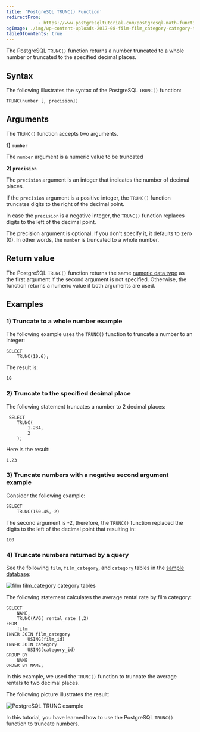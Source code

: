 ```yaml
---
title: 'PostgreSQL TRUNC() Function'
redirectFrom: 
            - https://www.postgresqltutorial.com/postgresql-math-functions/postgresql-trunc/
ogImage: ./img/wp-content-uploads-2017-08-film-film_category-category-tables.png
tableOfContents: true
---
```


The PostgreSQL `TRUNC()` function returns a number truncated to a whole number or truncated to the specified decimal places.



## Syntax



The following illustrates the syntax of the PostgreSQL `TRUNC()` function:



```
TRUNC(number [, precision])
```



## Arguments



The `TRUNC()` function accepts two arguments.



**1) `number`**



The `number` argument is a numeric value to be truncated



**2) `precision`**



The `precision` argument is an integer that indicates the number of decimal places.



If the `precision` argument is a positive integer, the `TRUNC()` function truncates digits to the right of the decimal point.



In case the `precision` is a negative integer, the `TRUNC()` function replaces digits to the left of the decimal point.



The precision argument is optional. If you don't specify it, it defaults to zero (0). In other words, the `number` is truncated to a whole number.



## Return value



The PostgreSQL `TRUNC()` function returns the same [numeric data type](https://www.postgresqltutorial.com/postgresql-tutorial/postgresql-numeric/) as the first argument if the second argument is not specified. Otherwise, the function returns a numeric value if both arguments are used.



## Examples



### 1) Truncate to a whole number example



The following example uses the `TRUNC()` function to truncate a number to an integer:



```
SELECT
    TRUNC(10.6);
```



The result is:



```
10
```



### 2) Truncate to the specified decimal place



The following statement truncates a number to 2 decimal places:



```
 SELECT
    TRUNC(
        1.234,
        2
    );
```



Here is the result:



```
1.23
```



### 3) Truncate numbers with a negative second argument example



Consider the following example:



```
SELECT
    TRUNC(150.45,-2)
```



The second argument is -2, therefore, the `TRUNC()` function replaced the digits to the left of the decimal point that resulting in:



```
100
```



### 4) Truncate numbers returned by a query



See the following `film`, `film_category`, and `category` tables in the [sample database](https://www.postgresqltutorial.com/postgresql-getting-started/postgresql-sample-database/):



![film film_category category tables](./img/wp-content-uploads-2017-08-film-film_category-category-tables.png)



The following statement calculates the average rental rate by film category:



```
SELECT
    NAME,
    TRUNC(AVG( rental_rate ),2)
FROM
    film
INNER JOIN film_category
        USING(film_id)
INNER JOIN category
        USING(category_id)
GROUP BY
    NAME
ORDER BY NAME;
```



In this example, we used the `TRUNC()` function to truncate the average rentals to two decimal places.



The following picture illustrates the result:



![PostgreSQL TRUNC example](./img/wp-content-uploads-2017-08-PostgreSQL-TRUNC-example.png)



In this tutorial, you have learned how to use the PostgreSQL `TRUNC()` function to truncate numbers.

